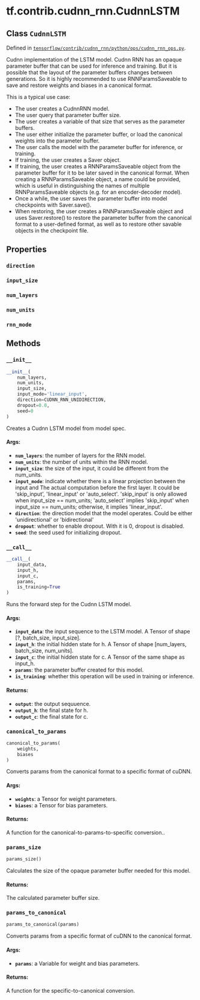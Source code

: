 <div itemscope itemtype="http://developers.google.com/ReferenceObject">
<meta itemprop="name" content="tf.contrib.cudnn_rnn.CudnnLSTM" />
<meta itemprop="property" content="direction"/>
<meta itemprop="property" content="input_size"/>
<meta itemprop="property" content="num_layers"/>
<meta itemprop="property" content="num_units"/>
<meta itemprop="property" content="rnn_mode"/>
<meta itemprop="property" content="__call__"/>
<meta itemprop="property" content="__init__"/>
<meta itemprop="property" content="canonical_to_params"/>
<meta itemprop="property" content="params_size"/>
<meta itemprop="property" content="params_to_canonical"/>
</div>

# tf.contrib.cudnn_rnn.CudnnLSTM

## Class `CudnnLSTM`





Defined in [`tensorflow/contrib/cudnn_rnn/python/ops/cudnn_rnn_ops.py`](https://www.tensorflow.org/code/tensorflow/contrib/cudnn_rnn/python/ops/cudnn_rnn_ops.py).

Cudnn implementation of the LSTM model.
Cudnn RNN has an opaque parameter buffer that can be used for inference and
training. But it is possible that the layout of the parameter buffers
changes between generations. So it is highly recommended to use
RNNParamsSaveable to save and restore weights and biases in a canonical
format.

This is a typical use case:
  * The user creates a CudnnRNN model.
  * The user query that parameter buffer size.
  * The user creates a variable of that size that serves as the parameter
      buffers.
  * The user either initialize the parameter buffer, or load the canonical
      weights into the parameter buffer.
  * The user calls the model with the parameter buffer for inference, or
      training.
  * If training, the user creates a Saver object.
  * If training, the user creates a RNNParamsSaveable object from the
      parameter buffer for it to be later saved in the canonical format. When
      creating a RNNParamsSaveable object, a name could be provided, which is
      useful in distinguishing the names of multiple RNNParamsSaveable
      objects (e.g. for an encoder-decoder model).
  * Once a while, the user saves the parameter buffer into model checkpoints
      with Saver.save().
  * When restoring, the user creates a RNNParamsSaveable object and uses
    Saver.restore() to restore the parameter buffer from the canonical format
    to a user-defined format, as well as to restore other savable objects
    in the checkpoint file.

## Properties

<h3 id="direction"><code>direction</code></h3>



<h3 id="input_size"><code>input_size</code></h3>



<h3 id="num_layers"><code>num_layers</code></h3>



<h3 id="num_units"><code>num_units</code></h3>



<h3 id="rnn_mode"><code>rnn_mode</code></h3>





## Methods

<h3 id="__init__"><code>__init__</code></h3>

``` python
__init__(
    num_layers,
    num_units,
    input_size,
    input_mode='linear_input',
    direction=CUDNN_RNN_UNIDIRECTION,
    dropout=0.0,
    seed=0
)
```

Creates a Cudnn LSTM model from model spec.

#### Args:

* <b>`num_layers`</b>: the number of layers for the RNN model.
* <b>`num_units`</b>: the number of units within the RNN model.
* <b>`input_size`</b>: the size of the input, it could be different from the
      num_units.
* <b>`input_mode`</b>: indicate whether there is a linear projection between the
      input and The actual computation before the first layer. It could be
      'skip_input', 'linear_input' or 'auto_select'.
      'skip_input' is only allowed when input_size == num_units;
      'auto_select' implies 'skip_input' when input_size == num_units;
      otherwise, it implies 'linear_input'.
* <b>`direction`</b>: the direction model that the model operates. Could be either
      'unidirectional' or 'bidirectional'
* <b>`dropout`</b>: whether to enable dropout. With it is 0, dropout is disabled.
* <b>`seed`</b>: the seed used for initializing dropout.

<h3 id="__call__"><code>__call__</code></h3>

``` python
__call__(
    input_data,
    input_h,
    input_c,
    params,
    is_training=True
)
```

Runs the forward step for the Cudnn LSTM model.

#### Args:

* <b>`input_data`</b>: the input sequence to the LSTM model. A Tensor of shape [?,
    batch_size, input_size].
* <b>`input_h`</b>: the initial hidden state for h. A Tensor of shape [num_layers,
    batch_size, num_units].
* <b>`input_c`</b>: the initial hidden state for c. A Tensor of the same shape as
    input_h.
* <b>`params`</b>: the parameter buffer created for this model.
* <b>`is_training`</b>: whether this operation will be used in training or inference.


#### Returns:

* <b>`output`</b>: the output sequuence.
* <b>`output_h`</b>: the final state for h.
* <b>`output_c`</b>: the final state for c.

<h3 id="canonical_to_params"><code>canonical_to_params</code></h3>

``` python
canonical_to_params(
    weights,
    biases
)
```

Converts params from the canonical format to a specific format of cuDNN.

#### Args:

* <b>`weights`</b>: a Tensor for weight parameters.
* <b>`biases`</b>: a Tensor for bias parameters.


#### Returns:

  A function for the canonical-to-params-to-specific conversion..

<h3 id="params_size"><code>params_size</code></h3>

``` python
params_size()
```

Calculates the size of the opaque parameter buffer needed for this model.

#### Returns:

  The calculated parameter buffer size.

<h3 id="params_to_canonical"><code>params_to_canonical</code></h3>

``` python
params_to_canonical(params)
```

Converts params from a specific format of cuDNN to the canonical format.

#### Args:

* <b>`params`</b>: a Variable for weight and bias parameters.


#### Returns:

  A function for the specific-to-canonical conversion.



